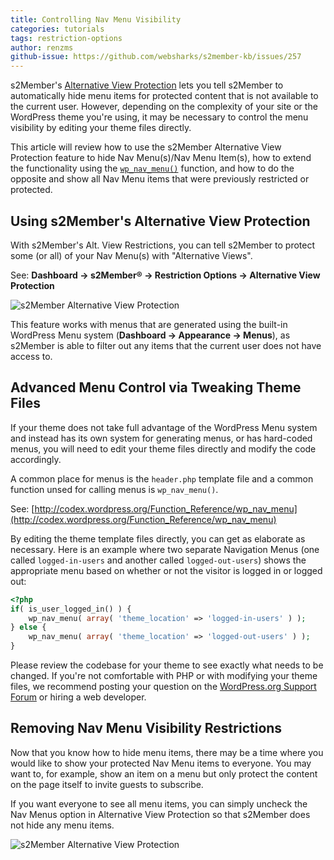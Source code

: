 ```yaml
---
title: Controlling Nav Menu Visibility
categories: tutorials
tags: restriction-options
author: renzms
github-issue: https://github.com/websharks/s2member-kb/issues/257
---
```

s2Member's [Alternative View Protection](http://s2member.com/kb-article/will-s2member-protect-snippets-excerpts-feeds-searches-too/) lets you tell s2Member to automatically hide menu items for protected content that is not available to the current user. However, depending on the complexity of your site or the WordPress theme you're using, it may be necessary to control the menu visibility by editing your theme files directly.

This article will review how to use the s2Member Alternative View Protection feature to hide Nav Menu(s)/Nav Menu Item(s), how to extend the functionality using the [`wp_nav_menu()`](http://codex.wordpress.org/Function_Reference/wp_nav_menu) function, and how to do the opposite and show all Nav Menu items that were previously restricted or protected.

## Using s2Member's Alternative View Protection ##

With s2Member's Alt. View Restrictions, you can tell s2Member to protect some (or all) of your Nav Menu(s) with "Alternative Views".

See: **Dashboard → s2Member® → Restriction Options → Alternative View Protection**

![s2Member Alternative View Protection](https://cloud.githubusercontent.com/assets/13220018/10281422/f854d8d6-6ba6-11e5-8f0f-7db7a9836fad.png)

This feature works with menus that are generated using the built-in WordPress Menu system (**Dashboard → Appearance → Menus**), as s2Member is able to filter out any items that the current user does not have access to.

## Advanced Menu Control via Tweaking Theme Files ##

If your theme does not take full advantage of the WordPress Menu system and instead has its own system for generating menus, or has hard-coded menus, you will need to edit your theme files directly and modify the code accordingly.

A common place for menus is the `header.php` template file and a common function unsed for calling menus is `wp_nav_menu()`.

See: [http://codex.wordpress.org/Function_Reference/wp_nav_menu](http://codex.wordpress.org/Function_Reference/wp_nav_menu)

By editing the theme template files directly, you can get as elaborate as necessary. Here is an example where two separate Navigation Menus (one called `logged-in-users` and another called `logged-out-users`) shows the appropriate menu based on whether or not the visitor is logged in or logged out:

```php
<?php
if( is_user_logged_in() ) {
    wp_nav_menu( array( 'theme_location' => 'logged-in-users' ) );
} else {
    wp_nav_menu( array( 'theme_location' => 'logged-out-users' ) );
}
```

Please review the codebase for your theme to see exactly what needs to be changed. If you're not comfortable with PHP or with modifying your theme files, we recommend posting your question on the [WordPress.org Support Forum](http://wordpress.org/support/) or hiring a web developer.

## Removing Nav Menu Visibility Restrictions ##

Now that you know how to hide menu items, there may be a time where you would like to show your protected Nav Menu items to everyone. You may want to, for example, show an item on a menu but only protect the content on the page itself to invite guests to subscribe. 

If you want everyone to see all menu items, you can simply uncheck the Nav Menus option in Alternative View Protection so that s2Member does not hide any menu items.

![s2Member Alternative View Protection](https://cloud.githubusercontent.com/assets/13220018/10281361/8c7fe196-6ba6-11e5-8354-5a282cdfba4a.png)
